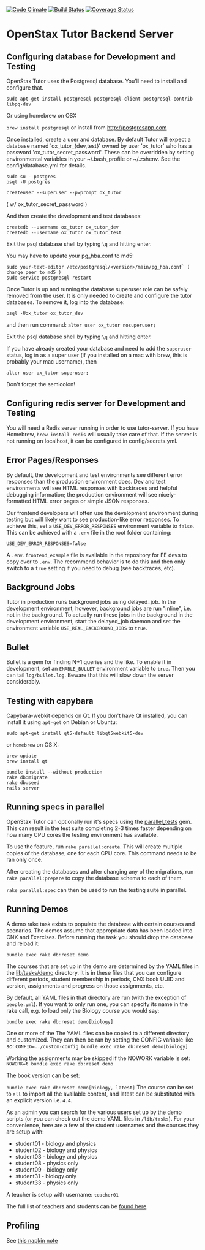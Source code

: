 [![Code Climate](https://codeclimate.com/github/openstax/tutor-server.png)](https://codeclimate.com/github/openstax/tutor-server)
[![Build Status](https://travis-ci.org/openstax/tutor-server.png?branch=master)](https://travis-ci.org/openstax/tutor-server)
[![Coverage Status](https://img.shields.io/coveralls/openstax/tutor-server.svg)](https://coveralls.io/r/openstax/tutor-server)

# OpenStax Tutor Backend Server

## Configuring database for Development and Testing

OpenStax Tutor uses the Postgresql database.  You'll need to install and configure that.

`sudo apt-get install postgresql postgresql-client postgresql-contrib libpq-dev`

Or using homebrew on OSX

`brew install postgresql` or install from http://postgresapp.com

Once installed, create a user and database.  By default Tutor will expect a database named 'ox_tutor_{dev,test}' owned by user 'ox_tutor' who has a password 'ox_tutor_secret_password'.  These can be overridden by setting environmental variables in your ~/.bash_profile or ~/.zshenv.  See the config/database.yml for details.

```
sudo su - postgres
psql -U postgres
```

`createuser --superuser --pwprompt ox_tutor` 

( w/ ox_tutor_secret_password )

And then create the development and test databases:

```
createdb --username ox_tutor ox_tutor_dev
createdb --username ox_tutor ox_tutor_test
```

Exit the psql database shell by typing `\q` and hitting enter.

You may have to update your pg_hba.conf to md5:

```
sudo your-text-editor /etc/postgresql/<version>/main/pg_hba.conf` ( change peer to md5 )
sudo service postgresql restart
```

Once Tutor is up and running the database superuser role can be safely removed from the user. It is only needed to create and configure the tutor databases.  To remove it, log into the database:

`psql -Uox_tutor ox_tutor_dev`

and then run command: `alter user ox_tutor nosuperuser;`

Exit the psql database shell by typing `\q` and hitting enter.

If you have already created your database and need to add the `superuser` status, log in as a super user (if you installed on a mac with brew, this is probably your mac username), then 

`alter user ox_tutor superuser;`

Don't forget the semicolon!

## Configuring redis server for Development and Testing

You will need a Redis server running in order to use tutor-server.
If you have Homebrew, `brew install redis` will usually take care of that.
If the server is not running on localhost, it can be configured in config/secrets.yml.

## Error Pages/Responses

By default, the development and test environments see different error responses than the production environment does.
Dev and test environments will see HTML responses with backtraces and helpful debugging information; the production
environment will see nicely-formatted HTML error pages or simple JSON responses.

Our frontend developers will often use the development environment during testing but will likely want to see
production-like error responses.  To achieve this, set a `USE_DEV_ERROR_RESPONSES` environment variable to `false`.  This can be achieved
with a `.env` file in the root folder containing:

```
USE_DEV_ERROR_RESPONSES=false
```

A `.env.frontend_example` file is available in the repository for FE devs to copy over to `.env`.  The recommend
behavior is to do this and then only switch to a `true` setting if you need to debug (see backtraces, etc).

## Background Jobs

Tutor in production runs background jobs using delayed_job.  In the development environment, however, background jobs are run "inline", i.e. not in the background.  To actually run these jobs in the background in the development environment, start the delayed_job daemon and set the environment variable `USE_REAL_BACKGROUND_JOBS` to `true`.

## Bullet

Bullet is a gem for finding N+1 queries and the like.  To enable it in development, set an `ENABLE_BULLET` environment variable to `true`.  Then you can tail `log/bullet.log`.  Beware that this will slow down the server considerably.

## Testing with capybara

Capybara-webkit depends on Qt.  If you don't have Qt installed, you can install
it using `apt-get` on Debian or Ubuntu:

```
sudo apt-get install qt5-default libqt5webkit5-dev
```

or `homebrew` on OS X:

```
brew update
brew install qt
```

```
bundle install --without production
rake db:migrate
rake db:seed
rails server
```

## Running specs in parallel

OpenStax Tutor can optionally run it's specs using the [parallel_tests](https://github.com/grosser/parallel_tests) gem.  This can result in the test suite completing 2-3 times faster depending on how many CPU cores the testing environment has available.

To use the feature, run `rake parallel:create`.  This will create multiple copies of the database, one for each CPU core.  This command needs to be ran only once.

After creating the databases and after changing any of the migrations, run `rake parallel:prepare` to copy the database schema to each of them.

`rake parallel:spec` can then be used to run the testing suite in parallel.

## Running Demos

A demo rake task exists to populate the database with certain courses and scenarios.  The demos assume that appropriate data has been loaded into CNX and Exercises.  Before running the task you should drop the database and reload it:

`bundle exec rake db:reset demo`

The courses that are set up in the demo are determined by the YAML files in the [lib/tasks/demo](https://github.com/openstax/tutor-server/tree/master/lib/tasks/demo) directory.  It is in these files that you can configure different periods, student membership in periods, CNX book UUID and version, assignments and progress on those assignments, etc.

By default, all YAML files in that directory are run (with the exception of `people.yml`).  If you want to only run one, you can specify its name in the rake call, e.g. to load only the Biology course you would say:

`bundle exec rake db:reset demo[biology]`

One or more of the The YAML files can be copied to a different directory and customized.  They can then be ran by setting the CONFIG variable like so: `CONFIG=../custom-config bundle exec rake db:reset demo[biology]`

Working the assignments may be skipped if the NOWORK variable is set: `NOWORK=t bundle exec rake db:reset demo`

The book version can be set:

`bundle exec rake db:reset demo[biology, latest]` The course can be set to `all` to import all the available content, and latest can be substituted with an explicit version i.e. `4.4`.

As an admin you can search for the various users set up by the demo scripts (or you can check out the demo YAML files in `/lib/tasks`).  For your convenience, here are a few of the student usernames and the courses they are setup with:

  * student01 - biology and physics
  * student02 - biology and physics
  * student03 - biology and physics
  * student08 - physics only
  * student09 - biology only
  * student31 - biology only
  * student33 - physics only

A teacher is setup with username: `teacher01`

The full list of teachers and students can be [found here](https://github.com/openstax/tutor-server/blob/master/lib/tasks/demo/people.yml).

## Profiling

See [this napkin note](https://github.com/openstax/napkin-notes/blob/master/jp/profiling_tutor_server.md)
